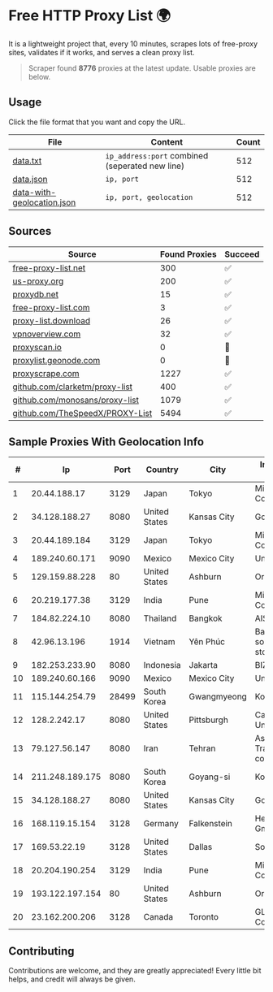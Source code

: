 
# Free HTTP Proxy List 🌍

It is a lightweight project that, every 10 minutes, scrapes lots of free-proxy sites, validates if it works, and serves a clean proxy list.


> Scraper found **8776** proxies at the latest update. Usable proxies are below.

## Usage

Click the file format that you want and copy the URL.


|File|Content|Count|
|----|-------|-----|
|[data.txt](https://raw.githubusercontent.com/themiralay/Proxy-List-World/master/data.txt)|`ip_address:port` combined (seperated new line)|512|
|[data.json](https://raw.githubusercontent.com/themiralay/Proxy-List-World/master/data.json)|`ip, port`|512|
|[data-with-geolocation.json](https://raw.githubusercontent.com/themiralay/Proxy-List-World/master/data-with-geolocation.json)|`ip, port, geolocation`|512|

## Sources

|Source|Found Proxies|Succeed|
|------|-------------|-------|
|[free-proxy-list.net](https://free-proxy-list.net)|300|✅|
|[us-proxy.org](https://www.us-proxy.org)|200|✅|
|[proxydb.net](http://proxydb.net)|15|✅|
|[free-proxy-list.com](https://free-proxy-list.com/?page=&port=&type%5B%5D=http&type%5B%5D=https&up_time=0&search=Search)|3|✅|
|[proxy-list.download](https://www.proxy-list.download/HTTP)|26|✅|
|[vpnoverview.com](https://vpnoverview.com/privacy/anonymous-browsing/free-proxy-servers)|32|✅|
|[proxyscan.io](https://www.proxyscan.io)|0|🚫|
|[proxylist.geonode.com](https://proxylist.geonode.com/api/proxy-list?limit=300&page=1&sort_by=lastChecked&sort_type=desc&protocols=http,https)|0|🚫|
|[proxyscrape.com](https://api.proxyscrape.com/v2/?request=displayproxies&protocol=http&timeout=10000&country=all&ssl=all&anonymity=all)|1227|✅|
|[github.com/clarketm/proxy-list](https://raw.githubusercontent.com/clarketm/proxy-list/master/proxy-list-raw.txt)|400|✅|
|[github.com/monosans/proxy-list](https://raw.githubusercontent.com/monosans/proxy-list/main/proxies/http.txt)|1079|✅|
|[github.com/TheSpeedX/PROXY-List](https://raw.githubusercontent.com/TheSpeedX/PROXY-List/master/http.txt)|5494|✅|


## Sample Proxies With Geolocation Info

|#|Ip|Port|Country|City|Internet Service Provider|
|-|--|----|-------|----|-------------------------|
|1|20.44.188.17|3129|Japan|Tokyo|Microsoft Corporation|
|2|34.128.188.27|8080|United States|Kansas City|Google LLC|
|3|20.44.189.184|3129|Japan|Tokyo|Microsoft Corporation|
|4|189.240.60.171|9090|Mexico|Mexico City|Uninet S.A. de C.V.|
|5|129.159.88.228|80|United States|Ashburn|Oracle Corporation|
|6|20.219.177.38|3129|India|Pune|Microsoft Corporation|
|7|184.82.224.10|8080|Thailand|Bangkok|AIS-Fibre|
|8|42.96.13.196|1914|Vietnam|Yên Phúc|Bach Kim Network solutions Join stock company|
|9|182.253.233.90|8080|Indonesia|Jakarta|BIZNET|
|10|189.240.60.166|9090|Mexico|Mexico City|Uninet S.A. de C.V.|
|11|115.144.254.79|28499|South Korea|Gwangmyeong|Korea Telecom|
|12|128.2.242.17|8080|United States|Pittsburgh|Carnegie Mellon University|
|13|79.127.56.147|8080|Iran|Tehran|Asiatech Data Transmission company|
|14|211.248.189.175|8080|South Korea|Goyang-si|Korea Telecom|
|15|34.128.188.27|8080|United States|Kansas City|Google LLC|
|16|168.119.15.154|3128|Germany|Falkenstein|Hetzner Online GmbH|
|17|169.53.22.19|3128|United States|Dallas|SoftLayer|
|18|20.204.190.254|3129|India|Pune|Microsoft Corporation|
|19|193.122.197.154|80|United States|Ashburn|Oracle Corporation|
|20|23.162.200.206|3128|Canada|Toronto|GLOBALTELEHOST Corp.|



## Contributing

Contributions are welcome, and they are greatly appreciated! Every
little bit helps, and credit will always be given.

